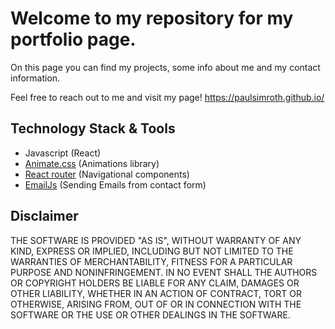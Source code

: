 # Welcome to my repository for my portfolio page.
On this page you can find my projects, some info about me and my contact information.

Feel free to reach out to me and visit my page! https://paulsimroth.github.io/

## Technology Stack & Tools

- Javascript (React)
- [Animate.css](https://animate.style/) (Animations library)
- [React router](https://reactrouter.com/en/v6.3.0) (Navigational components)
- [EmailJs](https://www.emailjs.com/) (Sending Emails from contact form)

## Disclaimer
THE SOFTWARE IS PROVIDED "AS IS", WITHOUT WARRANTY OF ANY KIND, EXPRESS OR IMPLIED, INCLUDING BUT NOT LIMITED TO THE WARRANTIES OF MERCHANTABILITY, FITNESS FOR A PARTICULAR PURPOSE AND NONINFRINGEMENT. IN NO EVENT SHALL THE AUTHORS OR COPYRIGHT HOLDERS BE LIABLE FOR ANY CLAIM, DAMAGES OR OTHER LIABILITY, WHETHER IN AN ACTION OF CONTRACT, TORT OR OTHERWISE, ARISING FROM, OUT OF OR IN CONNECTION WITH THE SOFTWARE OR THE USE OR OTHER DEALINGS IN THE SOFTWARE.
